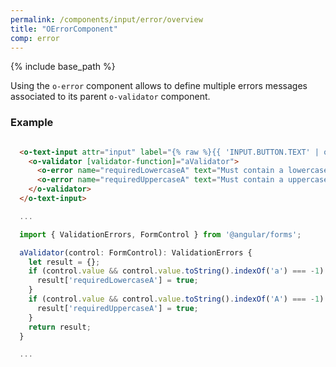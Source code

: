 ```yaml
---
permalink: /components/input/error/overview
title: "OErrorComponent"
comp: error
---
```


{% include base_path %}

Using the `o-error` component allows to define multiple errors messages associated to its parent `o-validator` component.

<h3 class="grey-color">Example</h3>

```html

  <o-text-input attr="input" label="{% raw %}{{ 'INPUT.BUTTON.TEXT' | oTranslate }}{% endraw %}">
    <o-validator [validator-function]="aValidator">
      <o-error name="requiredLowercaseA" text="Must contain a lowercase 'a'"></o-error>
      <o-error name="requiredUppercaseA" text="Must contain a uppercase 'A'"></o-error>
    </o-validator>
  </o-text-input>
```

```javascript
  ...

  import { ValidationErrors, FormControl } from '@angular/forms';

  aValidator(control: FormControl): ValidationErrors {
    let result = {};
    if (control.value && control.value.toString().indexOf('a') === -1) {
      result['requiredLowercaseA'] = true;
    }
    if (control.value && control.value.toString().indexOf('A') === -1) {
      result['requiredUppercaseA'] = true;
    }
    return result;
  }

  ...
```
